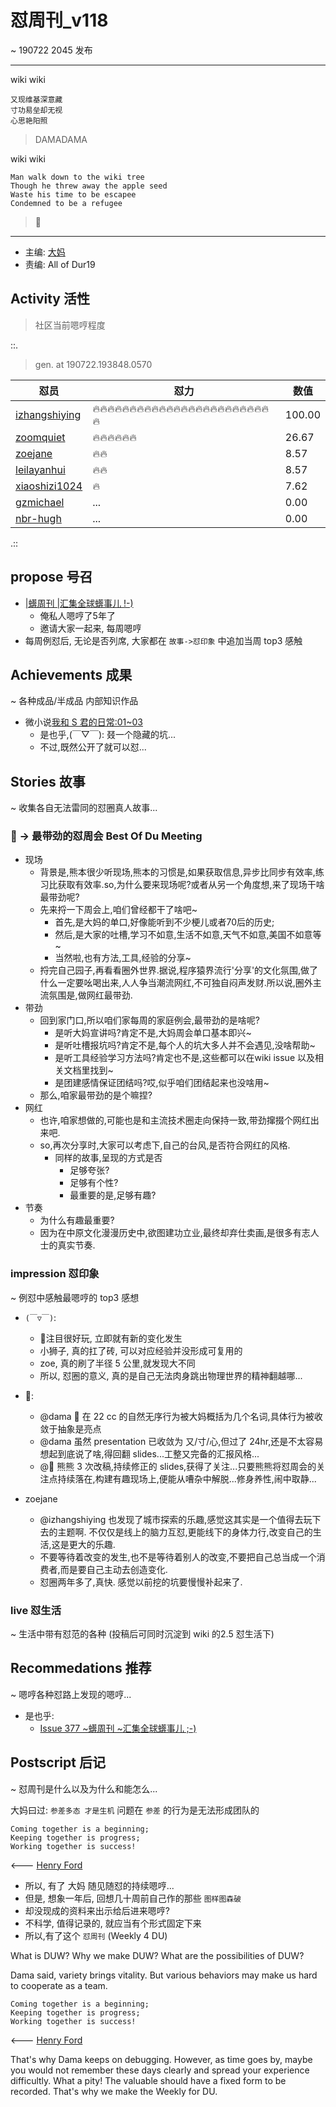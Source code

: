 # 怼周刊_v118
~ 190722 2045 发布

-----------------------------------------

wiki wiki

    又现维基深意藏
    寸功易垒却无视
    心思艳阳照

> DAMADAMA

wiki wiki

	Man walk down to the wiki tree
	Though he threw away the apple seed
	Waste his time to be escapee
	Condemned to be a refugee

> 🐻

-----------------------------------------

- 主编: [大妈](http://du.zoomquiet.io/2014-02/ac0-zq/)
- 责编: All of Dur19
 
## Activity 活性
> 社区当前嗯哼程度



::.

> gen. at 190722.193848.0570 

 怼员 | 怼力 | 数值 
---- | ---- | ----
[izhangshiying](https://du.101.camp/PoDU/v0/izhangshiying/) | 🔥🔥🔥🔥🔥🔥🔥🔥🔥🔥🔥🔥🔥🔥🔥🔥🔥🔥🔥🔥🔥🔥🔥🔥🔥 | 100.00
[zoomquiet](https://du.101.camp/PoDU/v0/zoomquiet/) | 🔥🔥🔥🔥🔥🔥 | 26.67
[zoejane](https://du.101.camp/PoDU/v0/zoejane/) | 🔥🔥 | 8.57
[leilayanhui](https://du.101.camp/PoDU/v0/leilayanhui/) | 🔥🔥 | 8.57
[xiaoshizi1024](https://du.101.camp/PoDU/v0/xiaoshizi1024/) | 🔥 | 7.62
[gzmichael](https://du.101.camp/PoDU/v0/gzmichael/) | ... | 0.00
[nbr-hugh](https://du.101.camp/PoDU/v0/nbr-hugh/) | ... | 0.00

.::

## propose 号召

- [|蠎周刊 |汇集全球蠎事儿 !-)](http://weekly.pychina.org/archives.html)
    + 俺私人嗯哼了5年了
    + 邀请大家一起来, 每周嗯哼
- 每周例怼后, 无论是否列席, 大家都在 `故事->怼印象` 中追加当周 top3 感触



## Achievements 成果 
~ 各种成品/半成品 内部知识作品

- 微小说[我和 S 君的日常:01~03](https://github.com/DebugUself/du4proto/blob/zsy/Lit9/118wStorySandMe.md)
    + 是也乎,(￣▽￣): 叕一个隐藏的坑...
    + 不过,既然公开了就可以怼...
      
## Stories 故事 
~ 收集各自无法雷同的怼圈真人故事...            

### 🐻 -> 最带劲的怼周会 Best Of Du Meeting

- 现场
	+ 背景是,熊本很少听现场,熊本的习惯是,如果获取信息,异步比同步有效率,练习比获取有效率.so,为什么要来现场呢?或者从另一个角度想,来了现场干啥最带劲呢?
	+ 先来捋一下周会上,咱们曾经都干了啥吧~
		* 首先,是大妈的单口,好像能听到不少梗儿或者70后的历史;
		* 然后,是大家的吐槽,学习不如意,生活不如意,天气不如意,美国不如意等~
		* 当然啦,也有方法,工具,经验的分享~
	+ 捋完自己园子,再看看圈外世界.据说,程序猿界流行'分享'的文化氛围,做了什么一定要吆喝出来,人人争当潮流网红,不可独自闷声发财.所以说,圈外主流氛围是,做网红最带劲.
- 带劲
	+ 回到家门口,所以咱们家每周的家庭例会,最带劲的是啥呢?
		* 是听大妈宣讲吗?肯定不是,大妈周会单口基本即兴~
		* 是听吐槽报坑吗?肯定不是,每个人的坑大多人并不会遇见,没啥帮助~
		* 是听工具经验学习方法吗?肯定也不是,这些都可以在wiki issue 以及相关文档里找到~
		* 是团建感情保证团结吗?哎,似乎咱们团结起来也没啥用~
	+ 那么,咱家最带劲的是个嘛捏?
- 网红
	+ 也许,咱家想做的,可能也是和主流技术圈走向保持一致,带劲撺掇个网红出来吧.
	+ so,再次分享时,大家可以考虑下,自己的台风,是否符合网红的风格.
		+ 同样的故事,呈现的方式是否
			* 足够夸张?
			* 足够有个性?
			* 最重要的是,足够有趣?
- 节奏
	+ 为什么有趣最重要?
	+ 因为在中原文化漫漫历史中,欲图建功立业,最终却弃仕卖画,是很多有志人士的真实节奏.


### impression 怼印象 
~ 例怼中感触最嗯哼的 top3 感想

- `(￣▽￣)`:
    + 🐻注目很好玩, 立即就有新的变化发生
    + 小狮子, 真的扛了砖, 可以对应经验并没形成可复用的
    + zoe, 真的刷了半径 5 公里,就发现大不同
    + 所以, 怼圈的意义, 真的是自己无法肉身跳出物理世界的精神翻越哪...

- 🐻:
	+ @dama 🐻 在 22 cc 的自然无序行为被大妈概括为几个名词,具体行为被收敛于抽象是亮点
	+ @dama 虽然 presentation 已收敛为 又/寸/心,但过了 24hr,还是不太容易想起到底说了啥,得回翻 slides...工整又完备的汇报风格...
	+ @🐻 熊熊 3 次改稿,持续修正的 slides,获得了关注...只要熊熊将怼周会的关注点持续落在,构建有趣现场上,便能从嘈杂中解脱...修身养性,闹中取静...
	
- zoejane
    + @izhangshiying 也发现了城市探索的乐趣,感觉这其实是一个值得去玩下去的主题啊. 不仅仅是线上的脑力互怼,更能线下的身体力行,改变自己的生活,这是更大的乐趣. 
    + 不要等待着改变的发生,也不是等待着别人的改变,不要把自己总当成一个消费者,而是要自己主动去创造变化. 
    + 怼圈两年多了,真快. 感觉以前挖的坑要慢慢补起来了. 
    
### live 怼生活
~ 生活中带有怼范的各种 (投稿后可同时沉淀到 wiki 的2.5 怼生活下)


## Recommedations 推荐 
~ 嗯哼各种怼路上发现的嗯哼...

- 是也乎:
    + [Issue 377 ~蠎周刊 ~汇集全球蠎事儿 ;-)](http://weekly.pychina.org/issue/issue-377.html)


## Postscript 后记 
~ 怼周刊是什么以及为什么和能怎么...

大妈曰过: `参差多态 才是生机`
问题在 `参差` 的行为是无法形成团队的

    Coming together is a beginning; 
    Keeping together is progress; 
    Working together is success!

<--- [Henry Ford](https://www.brainyquote.com/quotes/quotes/h/henryford121997.html)

- 所以, 有了 大妈 随见随怼的持续嗯哼...
- 但是, 想象一年后, 回想几十周前自己作的那些 `图样图森破` 
- 却没现成的资料来出示给后进来嗯哼?
- 不科学, 值得记录的, 就应当有个形式固定下来
- 所以,有了这个 `怼周刊` (Weekly 4 DU)

What is DUW?
Why we make DUW?
What are the possibilities of DUW?

Dama said, variety brings vitality.
But various behaviors may make us hard to cooperate as a team.

    Coming together is a beginning; 
    Keeping together is progress; 
    Working together is success!

<--- [Henry Ford](https://www.brainyquote.com/quotes/quotes/h/henryford121997.html)

That's why Dama keeps on debugging.
However, as time goes by, maybe you would not remember these days clearly and spread your experience difficultly.
What a pity!
The valuable should have a fixed form to be recorded.
That's why we make the Weekly for DU.

